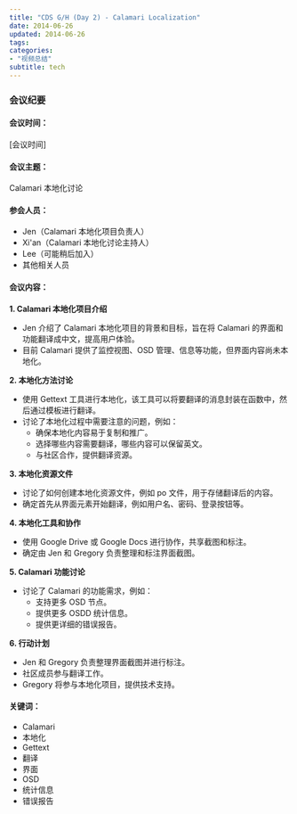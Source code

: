 ```yaml
---
title: "CDS G/H (Day 2) - Calamari Localization"
date: 2014-06-26
updated: 2014-06-26
tags:
categories:
- "视频总结"
subtitle: tech
---
```




### 会议纪要

#### 会议时间：
[会议时间]

#### 会议主题：
Calamari 本地化讨论

#### 参会人员：
- Jen（Calamari 本地化项目负责人）
- Xi'an（Calamari 本地化讨论主持人）
- Lee（可能稍后加入）
- 其他相关人员

#### 会议内容：

**1. Calamari 本地化项目介绍**

- Jen 介绍了 Calamari 本地化项目的背景和目标，旨在将 Calamari 的界面和功能翻译成中文，提高用户体验。
- 目前 Calamari 提供了监控视图、OSD 管理、信息等功能，但界面内容尚未本地化。

**2. 本地化方法讨论**

- 使用 Gettext 工具进行本地化，该工具可以将要翻译的消息封装在函数中，然后通过模板进行翻译。
- 讨论了本地化过程中需要注意的问题，例如：
  - 确保本地化内容易于复制和推广。
  - 选择哪些内容需要翻译，哪些内容可以保留英文。
  - 与社区合作，提供翻译资源。

**3. 本地化资源文件**

- 讨论了如何创建本地化资源文件，例如 po 文件，用于存储翻译后的内容。
- 确定首先从界面元素开始翻译，例如用户名、密码、登录按钮等。

**4. 本地化工具和协作**

- 使用 Google Drive 或 Google Docs 进行协作，共享截图和标注。
- 确定由 Jen 和 Gregory 负责整理和标注界面截图。

**5. Calamari 功能讨论**

- 讨论了 Calamari 的功能需求，例如：
  - 支持更多 OSD 节点。
  - 提供更多 OSDD 统计信息。
  - 提供更详细的错误报告。

**6. 行动计划**

- Jen 和 Gregory 负责整理界面截图并进行标注。
- 社区成员参与翻译工作。
- Gregory 将参与本地化项目，提供技术支持。

#### 关键词：

- Calamari
- 本地化
- Gettext
- 翻译
- 界面
- OSD
- 统计信息
- 错误报告